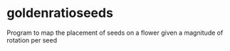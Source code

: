 # goldenratioseeds
Program to map the placement of seeds on a flower given a magnitude of rotation per seed
